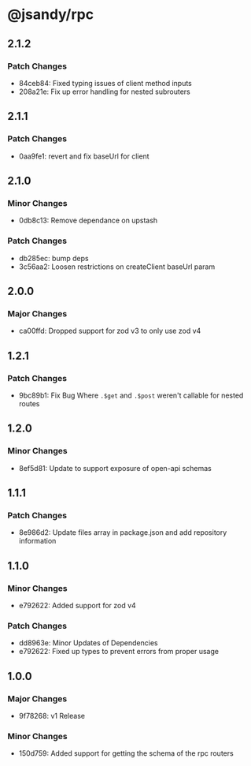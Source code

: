 # @jsandy/rpc

## 2.1.2

### Patch Changes

- 84ceb84: Fixed typing issues of client method inputs
- 208a21e: Fix up error handling for nested subrouters

## 2.1.1

### Patch Changes

- 0aa9fe1: revert and fix baseUrl for client

## 2.1.0

### Minor Changes

- 0db8c13: Remove dependance on upstash

### Patch Changes

- db285ec: bump deps
- 3c56aa2: Loosen restrictions on createClient baseUrl param

## 2.0.0

### Major Changes

- ca00ffd: Dropped support for zod v3 to only use zod v4

## 1.2.1

### Patch Changes

- 9bc89b1: Fix Bug Where `.$get` and `.$post` weren't callable for nested routes

## 1.2.0

### Minor Changes

- 8ef5d81: Update to support exposure of open-api schemas

## 1.1.1

### Patch Changes

- 8e986d2: Update files array in package.json and add repository information

## 1.1.0

### Minor Changes

- e792622: Added support for zod v4

### Patch Changes

- dd8963e: Minor Updates of Dependencies
- e792622: Fixed up types to prevent errors from proper usage

## 1.0.0

### Major Changes

- 9f78268: v1 Release

### Minor Changes

- 150d759: Added support for getting the schema of the rpc routers

